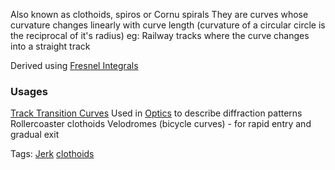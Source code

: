 Also known as clothoids, spiros or Cornu spirals
They are curves whose curvature changes linearly with curve length (curvature of
a circular circle is the reciprocal of it's radius)
eg: Railway tracks where the curve changes into a straight track

Derived using [Fresnel Integrals](Fresnel%20Integrals.md)

### Usages
[Track Transition Curves](../Applied%20Mathematics/Track%20Transition%20Curves.md)
Used in [Optics](../../Physics/Mechanics/Electrodynamics/Optics/Optics.md) to describe diffraction patterns
Rollercoaster clothoids
Velodromes (bicycle curves) - for rapid entry and gradual exit

Tags:
[Jerk](../../Physics/Mechanics/Jerk.md)
[clothoids](clothoids.md)
